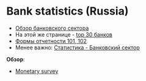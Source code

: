# Bank statistics (Russia)

- [Обзор банковского сектора](https://www.cbr.ru/analytics/bnksyst/)
- На этой же странице - [top 30 банков](https://www.cbr.ru/Collection/Collection/File/27389/svst01022020.pdf)
- [Формы отчетности 101, 102](https://www.cbr.ru/credit/forms/)
- Менее важно: [Статистика - Банковский сектор](https://www.cbr.ru/statistics/pdko/)

**Обзор**:

- [Monetary survey](http://www.cbr.ru/statistics/macro_itm/dkfs/)
